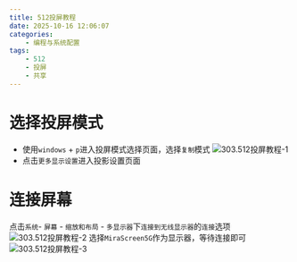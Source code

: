 ```yaml
---
title: 512投屏教程
date: 2025-10-16 12:06:07
categories:
	- 编程与系统配置
tags: 
	- 512
	- 投屏
	- 共享
---
```

# 选择投屏模式
- 使用`windows` + `p`进入投屏模式选择页面，选择`复制`模式
![303.512投屏教程-1](https://cdn.jsdelivr.net/gh/HOTSaber/Imagehosting@main/blogpic/303.512%E6%8A%95%E5%B1%8F%E6%95%99%E7%A8%8B-1.png)
- 点击`更多显示设置`进入投影设置页面
# 连接屏幕
点击`系统`- `屏幕` - `缩放和布局` - `多显示器`下`连接到无线显示器`的`连接`选项
![303.512投屏教程-2](https://cdn.jsdelivr.net/gh/HOTSaber/Imagehosting@main/blogpic/303.512%E6%8A%95%E5%B1%8F%E6%95%99%E7%A8%8B-2.png)
选择`MiraScreen5G`作为显示器，等待连接即可
![303.512投屏教程-3](https://cdn.jsdelivr.net/gh/HOTSaber/Imagehosting@main/blogpic/303.512%E6%8A%95%E5%B1%8F%E6%95%99%E7%A8%8B-3.png)